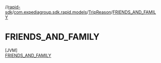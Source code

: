 //[rapid-sdk](../../../../index.md)/[com.expediagroup.sdk.rapid.models](../../index.md)/[TripReason](../index.md)/[FRIENDS_AND_FAMILY](index.md)

# FRIENDS_AND_FAMILY

[JVM]\
[FRIENDS_AND_FAMILY](index.md)
